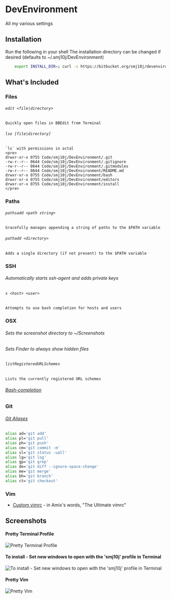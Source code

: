 DevEnvironment
==============

All my various settings



Installation
------------

Run the following in your shell
The installation directory can be changed if desired (defaults to ~/.smj10j/DevEnvironment)
```bash 
	export INSTALL_DIR=; curl -s https://bitbucket.org/smj10j/devenvironment/raw/master/install/install.sh | /bin/bash && exit 0
```



What's Included
---------------

### Files
###### `edit <file|directory>`
	Quickly open files in BBEdit from Terminal
###### `lso [file|directory]`
	`ls` with permissions in octal
	<pre>
	drwxr-xr-x 0755 Code/smj10j/DevEnvironment/.git
	-rw-r--r-- 0644 Code/smj10j/DevEnvironment/.gitignore
	-rw-r--r-- 0644 Code/smj10j/DevEnvironment/.gitmodules
	-rw-r--r-- 0644 Code/smj10j/DevEnvironment/README.md
	drwxr-xr-x 0755 Code/smj10j/DevEnvironment/bash
	drwxr-xr-x 0755 Code/smj10j/DevEnvironment/editors
	drwxr-xr-x 0755 Code/smj10j/DevEnvironment/install
	</pre>
	
	
### Paths
###### `pathsadd <path string>`
	Gracefully manages appending a string of paths to the $PATH variable
###### `pathadd <directory>`
	Adds a single directory (if not present) to the $PATH variable
		
		
### SSH
###### Automatically starts ssh-agent and adds private keys
###### `s <host> <user>`
	Attempts to use bash completion for hosts and users


### OSX 
###### Sets the screenshot directory to  ~/Screenshots
###### Sets Finder to always show hidden files
###### `listRegisteredURLSchemes`
	Lists the currently registered URL schemes
###### [Bash-completion](http://trac.macports.org/wiki/howto/bash-completion)

### Git
###### [Git Aliases](http://www.jperla.com/blog/post/teach-yourself-git-in-2-minutes)
```bash
alias ad='git add'
alias pl='git pull'
alias ph='git push'
alias cm='git commit -m'
alias sl='git status -uall'
alias lg='git log'
alias gp='git grep'
alias de='git diff --ignore-space-change'
alias me='git merge'
alias bh='git branch'
alias ct='git checkout'
```

### Vim
- [Custom vimrc](https://github.com/amix/vimrc) - in Amix's words, "The Ultimate vimrc"
		



Screenshots
-----------

#### Pretty Terminal Profile
![Pretty Terminal Profile](https://raw.github.com/smj10j/DevEnvironment/master/screenshots/Pretty-Terminal.png "Pretty Terminal")

#### To install - Set new windows to open with the 'smj10j' profile in Terminal
![To install - Set new windows to open with the 'smj10j' profile in Terminal](https://raw.github.com/smj10j/DevEnvironment/master/screenshots/Set-Terminal-Profile.png "Set Terminal Profile")

#### Pretty Vim
![Pretty Vim](https://raw.github.com/smj10j/DevEnvironment/master/screenshots/Pretty-Vim.png "Pretty Vim")
		

		
		
		
		
		
